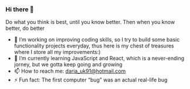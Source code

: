 ### Hi there 👋

Do what you think is best, until you know better. Then when you know better, do better



- 🔭 I’m working on improving coding skills, so I try to build some basic functionality projects everyday, thus here is my chest of treasures where I store all my improvements:)
- 🌱 I’m currently learning JavaScript and React, which is a never-ending jorney, but we gotta keep going and growing
- 📫 How to reach me: daria_uk91@hotmail.com
- ⚡ Fun fact: The first computer “bug” was an actual real-life bug


